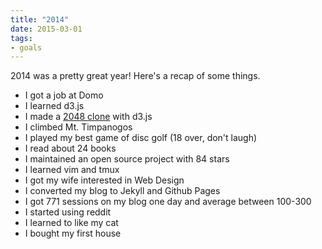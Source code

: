 ```yaml
---
title: "2014"
date: 2015-03-01
tags:
- goals
---
```


2014 was a pretty great year! Here's a recap of some things.

- I got a job at Domo
- I learned d3.js
- I made a [2048 clone](../mini-2048-game/) with d3.js
- I climbed Mt. Timpanogos
- I played my best game of disc golf (18 over, don't laugh)
- I read about 24 books
- I maintained an open source project with 84 stars
- I learned vim and tmux
- I got my wife interested in Web Design
- I converted my blog to Jekyll and Github Pages
- I got 771 sessions on my blog one day and average between 100-300
- I started using reddit
- I learned to like my cat
- I bought my first house
